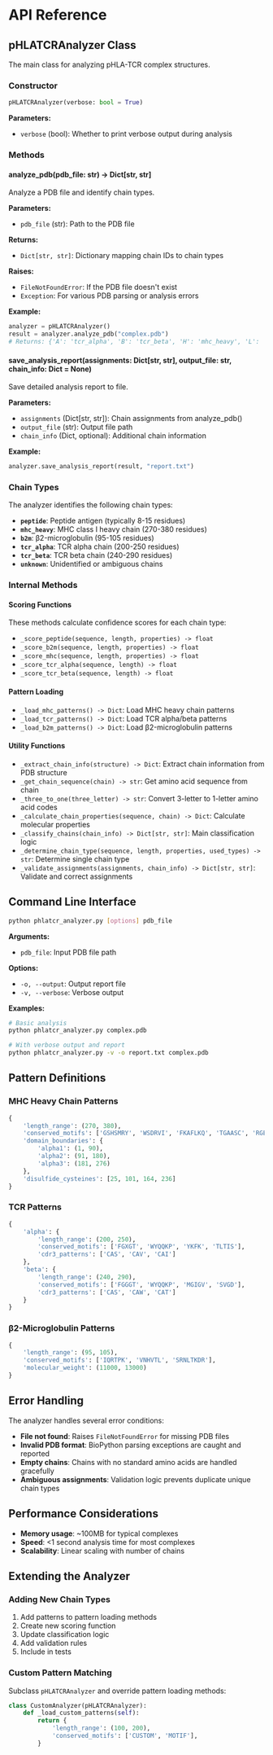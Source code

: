 # API Reference

## pHLATCRAnalyzer Class

The main class for analyzing pHLA-TCR complex structures.

### Constructor

```python
pHLATCRAnalyzer(verbose: bool = True)
```

**Parameters:**
- `verbose` (bool): Whether to print verbose output during analysis

### Methods

#### analyze_pdb(pdb_file: str) -> Dict[str, str]

Analyze a PDB file and identify chain types.

**Parameters:**
- `pdb_file` (str): Path to the PDB file

**Returns:**
- `Dict[str, str]`: Dictionary mapping chain IDs to chain types

**Raises:**
- `FileNotFoundError`: If the PDB file doesn't exist
- `Exception`: For various PDB parsing or analysis errors

**Example:**
```python
analyzer = pHLATCRAnalyzer()
result = analyzer.analyze_pdb("complex.pdb")
# Returns: {'A': 'tcr_alpha', 'B': 'tcr_beta', 'H': 'mhc_heavy', 'L': 'b2m', 'P': 'peptide'}
```

#### save_analysis_report(assignments: Dict[str, str], output_file: str, chain_info: Dict = None)

Save detailed analysis report to file.

**Parameters:**
- `assignments` (Dict[str, str]): Chain assignments from analyze_pdb()
- `output_file` (str): Output file path
- `chain_info` (Dict, optional): Additional chain information

**Example:**
```python
analyzer.save_analysis_report(result, "report.txt")
```

### Chain Types

The analyzer identifies the following chain types:

- **`peptide`**: Peptide antigen (typically 8-15 residues)
- **`mhc_heavy`**: MHC class I heavy chain (270-380 residues)
- **`b2m`**: β2-microglobulin (95-105 residues)  
- **`tcr_alpha`**: TCR alpha chain (200-250 residues)
- **`tcr_beta`**: TCR beta chain (240-290 residues)
- **`unknown`**: Unidentified or ambiguous chains

### Internal Methods

#### Scoring Functions

These methods calculate confidence scores for each chain type:

- `_score_peptide(sequence, length, properties) -> float`
- `_score_b2m(sequence, length, properties) -> float`
- `_score_mhc(sequence, length, properties) -> float`
- `_score_tcr_alpha(sequence, length) -> float`
- `_score_tcr_beta(sequence, length) -> float`

#### Pattern Loading

- `_load_mhc_patterns() -> Dict`: Load MHC heavy chain patterns
- `_load_tcr_patterns() -> Dict`: Load TCR alpha/beta patterns  
- `_load_b2m_patterns() -> Dict`: Load β2-microglobulin patterns

#### Utility Functions

- `_extract_chain_info(structure) -> Dict`: Extract chain information from PDB structure
- `_get_chain_sequence(chain) -> str`: Get amino acid sequence from chain
- `_three_to_one(three_letter) -> str`: Convert 3-letter to 1-letter amino acid codes
- `_calculate_chain_properties(sequence, chain) -> Dict`: Calculate molecular properties
- `_classify_chains(chain_info) -> Dict[str, str]`: Main classification logic
- `_determine_chain_type(sequence, length, properties, used_types) -> str`: Determine single chain type
- `_validate_assignments(assignments, chain_info) -> Dict[str, str]`: Validate and correct assignments

## Command Line Interface

```bash
python phlatcr_analyzer.py [options] pdb_file
```

**Arguments:**
- `pdb_file`: Input PDB file path

**Options:**
- `-o, --output`: Output report file
- `-v, --verbose`: Verbose output

**Examples:**
```bash
# Basic analysis
python phlatcr_analyzer.py complex.pdb

# With verbose output and report
python phlatcr_analyzer.py -v -o report.txt complex.pdb
```

## Pattern Definitions

### MHC Heavy Chain Patterns

```python
{
    'length_range': (270, 380),
    'conserved_motifs': ['GSHSMRY', 'WSDRVI', 'FKAFLKQ', 'TGAASC', 'RGEC'],
    'domain_boundaries': {
        'alpha1': (1, 90),
        'alpha2': (91, 180), 
        'alpha3': (181, 276)
    },
    'disulfide_cysteines': [25, 101, 164, 236]
}
```

### TCR Patterns

```python
{
    'alpha': {
        'length_range': (200, 250),
        'conserved_motifs': ['FGXGT', 'WYQQKP', 'YKFK', 'TLTIS'],
        'cdr3_patterns': ['CAS', 'CAV', 'CAI']
    },
    'beta': {
        'length_range': (240, 290),
        'conserved_motifs': ['FGGGT', 'WYQQKP', 'MGIGV', 'SVGD'],
        'cdr3_patterns': ['CAS', 'CAW', 'CAT']
    }
}
```

### β2-Microglobulin Patterns

```python
{
    'length_range': (95, 105),
    'conserved_motifs': ['IQRTPK', 'VNHVTL', 'SRNLTKDR'],
    'molecular_weight': (11000, 13000)
}
```

## Error Handling

The analyzer handles several error conditions:

- **File not found**: Raises `FileNotFoundError` for missing PDB files
- **Invalid PDB format**: BioPython parsing exceptions are caught and reported
- **Empty chains**: Chains with no standard amino acids are handled gracefully
- **Ambiguous assignments**: Validation logic prevents duplicate unique chain types

## Performance Considerations

- **Memory usage**: ~100MB for typical complexes
- **Speed**: <1 second analysis time for most complexes
- **Scalability**: Linear scaling with number of chains

## Extending the Analyzer

### Adding New Chain Types

1. Add patterns to pattern loading methods
2. Create new scoring function
3. Update classification logic
4. Add validation rules
5. Include in tests

### Custom Pattern Matching

Subclass `pHLATCRAnalyzer` and override pattern loading methods:

```python
class CustomAnalyzer(pHLATCRAnalyzer):
    def _load_custom_patterns(self):
        return {
            'length_range': (100, 200),
            'conserved_motifs': ['CUSTOM', 'MOTIF'],
        }
```